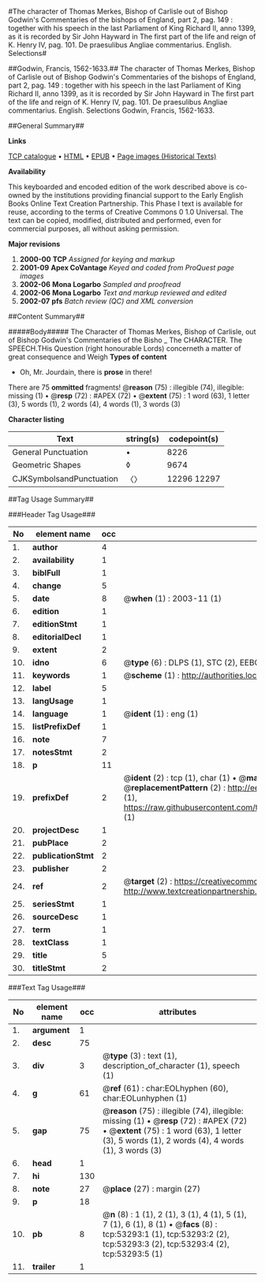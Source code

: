 #The character of Thomas Merkes, Bishop of Carlisle out of Bishop Godwin's Commentaries of the bishops of England, part 2, pag. 149 : together with his speech in the last Parliament of King Richard II, anno 1399, as it is recorded by Sir John Hayward in The first part of the life and reign of K. Henry IV, pag. 101. De praesulibus Angliae commentarius. English. Selections#

##Godwin, Francis, 1562-1633.##
The character of Thomas Merkes, Bishop of Carlisle out of Bishop Godwin's Commentaries of the bishops of England, part 2, pag. 149 : together with his speech in the last Parliament of King Richard II, anno 1399, as it is recorded by Sir John Hayward in The first part of the life and reign of K. Henry IV, pag. 101.
De praesulibus Angliae commentarius. English. Selections
Godwin, Francis, 1562-1633.

##General Summary##

**Links**

[TCP catalogue](http://www.ota.ox.ac.uk/tcp/)  • 
[HTML](http://tei.it.ox.ac.uk/tcp/Texts-HTML/free/A42/A42946.html)  • 
[EPUB](http://tei.it.ox.ac.uk/tcp/Texts-EPUB/free/A42/A42946.epub) • 
[Page images (Historical Texts)](https://data.historicaltexts.jisc.ac.uk/view?pubId=eebo-12062245e&pageId=eebo-12062245e-53293-1)

**Availability**

This keyboarded and encoded edition of the
	       work described above is co-owned by the institutions
	       providing financial support to the Early English Books
	       Online Text Creation Partnership. This Phase I text is
	       available for reuse, according to the terms of Creative
	       Commons 0 1.0 Universal. The text can be copied,
	       modified, distributed and performed, even for
	       commercial purposes, all without asking permission.

**Major revisions**

1. __2000-00__ __TCP__ *Assigned for keying and markup*
1. __2001-09__ __Apex CoVantage__ *Keyed and coded from ProQuest page images*
1. __2002-06__ __Mona Logarbo__ *Sampled and proofread*
1. __2002-06__ __Mona Logarbo__ *Text and markup reviewed and edited*
1. __2002-07__ __pfs__ *Batch review (QC) and XML conversion*

##Content Summary##

#####Body#####
The Character of Thomas Merkes, Bishop of Carlisle, out of Bishop Godwin's Commentaries of the Bisho
    _ The CHARACTER.
The SPEECH.THis Question (right honourable Lords) concerneth a matter of great consequence and Weigh
**Types of content**

  * Oh, Mr. Jourdain, there is **prose** in there!

There are 75 **ommitted** fragments! 
 @__reason__ (75) : illegible (74), illegible: missing (1)  •  @__resp__ (72) : #APEX (72)  •  @__extent__ (75) : 1 word (63), 1 letter (3), 5 words (1), 2 words (4), 4 words (1), 3 words (3)

**Character listing**


|Text|string(s)|codepoint(s)|
|---|---|---|
|General Punctuation|•|8226|
|Geometric Shapes|◊|9674|
|CJKSymbolsandPunctuation|〈〉|12296 12297|

##Tag Usage Summary##

###Header Tag Usage###

|No|element name|occ|attributes|
|---|---|---|---|
|1.|__author__|4||
|2.|__availability__|1||
|3.|__biblFull__|1||
|4.|__change__|5||
|5.|__date__|8| @__when__ (1) : 2003-11 (1)|
|6.|__edition__|1||
|7.|__editionStmt__|1||
|8.|__editorialDecl__|1||
|9.|__extent__|2||
|10.|__idno__|6| @__type__ (6) : DLPS (1), STC (2), EEBO-CITATION (1), OCLC (1), VID (1)|
|11.|__keywords__|1| @__scheme__ (1) : http://authorities.loc.gov/ (1)|
|12.|__label__|5||
|13.|__langUsage__|1||
|14.|__language__|1| @__ident__ (1) : eng (1)|
|15.|__listPrefixDef__|1||
|16.|__note__|7||
|17.|__notesStmt__|2||
|18.|__p__|11||
|19.|__prefixDef__|2| @__ident__ (2) : tcp (1), char (1)  •  @__matchPattern__ (2) : ([0-9\-]+):([0-9IVX]+) (1), (.+) (1)  •  @__replacementPattern__ (2) : http://eebo.chadwyck.com/downloadtiff?vid=$1&page=$2 (1), https://raw.githubusercontent.com/textcreationpartnership/Texts/master/tcpchars.xml#$1 (1)|
|20.|__projectDesc__|1||
|21.|__pubPlace__|2||
|22.|__publicationStmt__|2||
|23.|__publisher__|2||
|24.|__ref__|2| @__target__ (2) : https://creativecommons.org/publicdomain/zero/1.0/ (1), http://www.textcreationpartnership.org/docs/. (1)|
|25.|__seriesStmt__|1||
|26.|__sourceDesc__|1||
|27.|__term__|1||
|28.|__textClass__|1||
|29.|__title__|5||
|30.|__titleStmt__|2||


###Text Tag Usage###

|No|element name|occ|attributes|
|---|---|---|---|
|1.|__argument__|1||
|2.|__desc__|75||
|3.|__div__|3| @__type__ (3) : text (1), description_of_character (1), speech (1)|
|4.|__g__|61| @__ref__ (61) : char:EOLhyphen (60), char:EOLunhyphen (1)|
|5.|__gap__|75| @__reason__ (75) : illegible (74), illegible: missing (1)  •  @__resp__ (72) : #APEX (72)  •  @__extent__ (75) : 1 word (63), 1 letter (3), 5 words (1), 2 words (4), 4 words (1), 3 words (3)|
|6.|__head__|1||
|7.|__hi__|130||
|8.|__note__|27| @__place__ (27) : margin (27)|
|9.|__p__|18||
|10.|__pb__|8| @__n__ (8) : 1 (1), 2 (1), 3 (1), 4 (1), 5 (1), 7 (1), 6 (1), 8 (1)  •  @__facs__ (8) : tcp:53293:1 (1), tcp:53293:2 (2), tcp:53293:3 (2), tcp:53293:4 (2), tcp:53293:5 (1)|
|11.|__trailer__|1||
